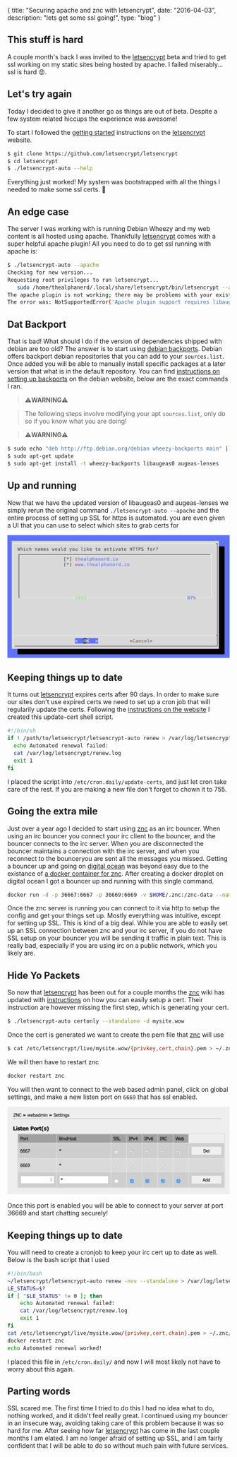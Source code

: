 {
  title: "Securing apache and znc with letsencrypt",
  date:  "2016-04-03",
  description: "lets get some ssl going!",
  type: "blog"
}

## This stuff is hard

A couple month's back I was invited to the [letsencrypt][letsencrypt] beta and tried to get ssl working on my static sites being hosted by apache. I failed miserably... ssl is hard 😡.

## Let's try again

Today I decided to give it another go as things are out of beta. Despite a few system related hiccups the experience was awesome!


To start I followed the [getting started][getting-started] instructions on the [letsencrypt][letsencrypt] website.

```sh
$ git clone https://github.com/letsencrypt/letsencrypt
$ cd letsencrypt
$ ./letsencrypt-auto --help
```

Everything just worked! My system was bootstrapped with all the things I needed to make some ssl certs. 🎉

## An edge case

The server I was working with is running Debian Wheezy and my web content is all hosted using apache. Thankfully [letsencrypt][letsencrypt] comes with a super helpful apache plugin! All you need to do to get ssl running with apache is:

```sh
$ ./letsencrypt-auto --apache
Checking for new version...
Requesting root privileges to run letsencrypt...
   sudo /home/thealphanerd/.local/share/letsencrypt/bin/letsencrypt --apache
The apache plugin is not working; there may be problems with your existing configuration.
The error was: NotSupportedError('Apache plugin support requires libaugeas0 and augeas-lenses version 1.2.0 or higher, please make sure you have you have those installed.',)
```

## Dat Backport

That is bad! What should I do if the version of dependencies shipped with debian are too old? The answer is to start using [debian backports][backports]. Debian offers backport debian repositories that you can add to your `sources.list`. Once added you will be able to manually install specific packages at a later version that what is in the default repository. You can find [instructions on setting up backports][backports-instructions] on the debian website, below are the exact commands I ran.

> ⚠️**WARNING**⚠️

> The following steps involve modifying your apt `sources.list`, only do so if you know what you are doing!

> ⚠️**WARNING**⚠️

```sh
$ sudo echo "deb http://ftp.debian.org/debian wheezy-backports main" | sudo tee -a /etc/apt/sources.list
$ sudo apt-get update
$ sudo apt-get install -t wheezy-backports libaugeas0 augeas-lenses
```

## Up and running

Now that we have the updated version of libaugeas0 and augeas-lenses we simply rerun the original command ```./letsencrypt-auto --apache``` and the entire process of setting up SSL for https is automated. you are even given a UI that you can use to select which sites to grab certs for

![It's a cert](images/letsencrypt/cli-ui.png)

## Keeping things up to date

It turns out [letsencrypt][letsencrypt] expires certs after 90 days. In order to make sure our sites don't use expired certs we need to set up a cron job that will regularily update the certs. Following the [instructions on the website][backports-instructions] I created this update-cert shell script.

```sh
#!/bin/sh
if ! /path/to/letsencrypt/letsencrypt-auto renew > /var/log/letsencrypt/renew.log 2>&1 ; then
  echo Automated renewal failed:
  cat /var/log/letsencrypt/renew.log
  exit 1
fi
```

I placed the script into `/etc/cron.daily/update-certs`, and just let cron take care of the rest. If you are making a new file don't forget to chown it to 755.

## Going the extra mile

Just over a year ago I decided to start using [znc][znc] as an irc bouncer. When using an irc bouncer you connect your irc client to the bouncer, and the bouncer connects to the irc server. When you are disconnected the bouncer maintains a connection with the irc server, and when you reconnect to the bounceryou are sent all the messages you missed. Getting a bouncer up and going on [digital ocean][digital-ocean] was beyond easy due to the existance of [a docker container for znc][znc-docker]. After creating a docker droplet on digital ocean I got a bouncer up and running with this single command.

```sh
docker run -d -p 36667:6667 -p 36669:6669 -v $HOME/.znc:/znc-data --name znc jimeh/znc
```

Once the znc server is running you can connect to it via http to setup the config and get your things set up. Mostly everything was intuitive, except for setting up SSL. This is kind of a big deal. While you are able to easily set up an SSL connection between znc and your irc server, if you do not have SSL setup on your bouncer you will be sending it traffic in plain text. This is really bad, especially if you are using irc on a public network, which you likely are.

## Hide Yo Packets

So now that [letsencrypt][letsencrypt] has been out for a couple months the [znc][znc] wiki has updated with [instructions][znc-instructions] on how you can easily setup a cert. Their instruction are however missing the first step, which is generating your cert.

```sh
$ ./letsencrypt-auto certonly --standalone -d mysite.wow
```

Once the cert is generated we want to create the pem file that [znc][znc] will use

```sh
$ cat /etc/letsencrypt/live/mysite.wow/{privkey,cert,chain}.pem > ~/.znc/znc.pem
```

We will then have to restart znc

```sh
docker restart znc
```

You will then want to connect to the web based admin panel, click on global settings, and make a new listen port on `6669` that has ssl enabled.

![enabling ssl in the znc admin panel](images/letsencrypt/znc-admin.png)

Once this port is enabled you will be able to connect to your server at port 36669 and start chatting securely!

## Keeping things up to date

You will need to create a cronjob to keep your irc cert up to date as well. Below is the bash script that I used

```bash
#!/bin/bash
~/letsencrypt/letsencrypt-auto renew -nvv --standalone > /var/log/letsencrypt/renew.log 2>&1
LE_STATUS=$?
if [ "$LE_STATUS" != 0 ]; then
    echo Automated renewal failed:
    cat /var/log/letsencrypt/renew.log
    exit 1
fi
cat /etc/letsencrypt/live/mysite.wow/{privkey,cert,chain}.pem > ~/.znc/znc.pem
docker restart znc
echo Automated renewal worked!
```

I placed this file in `/etc/cron.daily/` and now I will most likely not have to worry about this again.

## Parting words

SSL scared me. The first time I tried to do this I had no idea what to do, nothing worked, and it didn't feel really great. I continued using my bouncer in an insecure way, avoiding taking care of this problem because it was so hard for me. After seeing how far [letsencrypt][letsencrypt] has come in the last couple months I am elated. I am no longer afraid of setting up SSL, and I am fairly confident that I will be able to do so without much pain with future services.

[letsencrypt]: https://letsencrypt.org/
[getting-started]: https://letsencrypt.org/getting-started/
[backports]: http://backports.debian.org/
[backports-instructions]: http://backports.debian.org/Instructions/
[znc-docker]: https://github.com/jimeh/docker-znc
[znc]: http://wiki.znc.in/ZNC
[digital-ocean]: http://digitalocean.com/
[znc-instructions]: http://wiki.znc.in/Signed_SSL_certificate#LetsEncrypt

